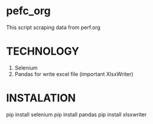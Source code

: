 # pefc_org

This script scraping data from perf.org

# TECHNOLOGY
1. Selenium
2. Pandas for write excel file (important XlsxWriter)

# INSTALATION

pip install selenium
pip install pandas
pip install xlsxwriter